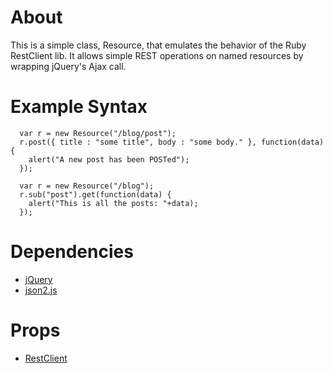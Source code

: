 About
=========================
This is a simple class, Resource,  that emulates the behavior of the Ruby RestClient lib.  It allows simple REST operations on named resources by wrapping jQuery's Ajax call.

Example Syntax
=========================

      var r = new Resource("/blog/post");
      r.post({ title : "some title", body : "some body." }, function(data) {
        alert("A new post has been POSTed");
      });

      var r = new Resource("/blog");
      r.sub("post").get(function(data) {
        alert("This is all the posts: "+data);
      });

Dependencies
==========================================
*   [jQuery](http://jquery.com/)
*   [json2.js](http://www.json.org/json2.js)

Props
==========================================
*   [RestClient](http://rest-client.heroku.com/rdoc/)
